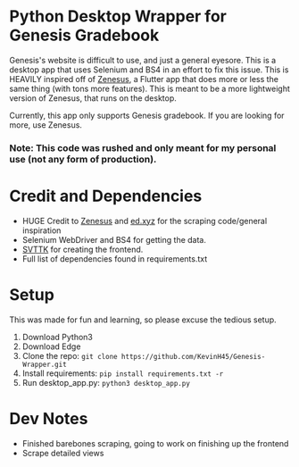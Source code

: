 # Python Desktop Wrapper for Genesis Gradebook

Genesis's website is difficult to use, and just a general eyesore. This is a desktop app that uses Selenium and BS4 in
an effort to fix this issue. This is HEAVILY inspired off of [Zenesus](https://github.com/Zenesus), a Flutter app that does more or less the same thing
(with tons more features). This is meant to be a more lightweight version of Zenesus, that runs on the desktop.

Currently, this app only supports Genesis gradebook. If you are looking for more, use Zenesus.
### Note: This code was rushed and only meant for my personal use (not any form of production).

# Credit and Dependencies
- HUGE Credit to [Zenesus](https://github.com/Zenesus) and [ed.xyz](https://github.com/EDED2314) for the scraping code/general inspiration
- Selenium WebDriver and BS4 for getting the data.
- [SVTTK](https://github.com/rdbende/Sun-Valley-ttk-theme) for creating the frontend.
- Full list of dependencies found in requirements.txt

# Setup

This was made for fun and learning, so please excuse the tedious setup.

1. Download Python3
2. Download Edge
3. Clone the repo: ```git clone https://github.com/KevinH45/Genesis-Wrapper.git```
4. Install requirements: ```pip install requirements.txt -r```
5. Run desktop_app.py: ```python3 desktop_app.py```



# Dev Notes
- Finished barebones scraping, going to work on finishing up the frontend
- Scrape detailed views
